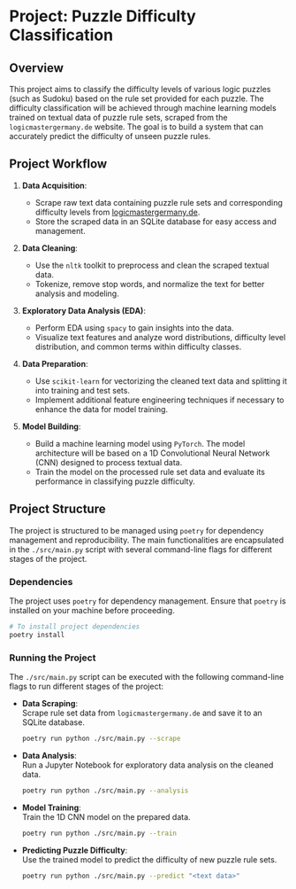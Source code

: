# Project: Puzzle Difficulty Classification

## Overview

This project aims to classify the difficulty levels of various logic puzzles (such as Sudoku) based on the rule set provided for each puzzle. The difficulty classification will be achieved through machine learning models trained on textual data of puzzle rule sets, scraped from the `logicmastergermany.de` website. The goal is to build a system that can accurately predict the difficulty of unseen puzzle rules.

## Project Workflow

1. **Data Acquisition**:
   - Scrape raw text data containing puzzle rule sets and corresponding difficulty levels from [logicmastergermany.de](https://logicmastergermany.de).
   - Store the scraped data in an SQLite database for easy access and management.

2. **Data Cleaning**:
   - Use the `nltk` toolkit to preprocess and clean the scraped textual data.
   - Tokenize, remove stop words, and normalize the text for better analysis and modeling.

3. **Exploratory Data Analysis (EDA)**:
   - Perform EDA using `spacy` to gain insights into the data.
   - Visualize text features and analyze word distributions, difficulty level distribution, and common terms within difficulty classes.

4. **Data Preparation**:
   - Use `scikit-learn` for vectorizing the cleaned text data and splitting it into training and test sets.
   - Implement additional feature engineering techniques if necessary to enhance the data for model training.

5. **Model Building**:
   - Build a machine learning model using `PyTorch`. The model architecture will be based on a 1D Convolutional Neural Network (CNN) designed to process textual data.
   - Train the model on the processed rule set data and evaluate its performance in classifying puzzle difficulty.

## Project Structure

The project is structured to be managed using `poetry` for dependency management and reproducibility. The main functionalities are encapsulated in the `./src/main.py` script with several command-line flags for different stages of the project.

### Dependencies

The project uses `poetry` for dependency management. Ensure that `poetry` is installed on your machine before proceeding.

```bash
# To install project dependencies
poetry install
```

### Running the Project

The `./src/main.py` script can be executed with the following command-line flags to run different stages of the project:

- **Data Scraping**:  
  Scrape rule set data from `logicmastergermany.de` and save it to an SQLite database.

  ```bash
  poetry run python ./src/main.py --scrape
  ```

- **Data Analysis**:  
  Run a Jupyter Notebook for exploratory data analysis on the cleaned data.

  ```bash
  poetry run python ./src/main.py --analysis
  ```

- **Model Training**:  
  Train the 1D CNN model on the prepared data.

  ```bash
  poetry run python ./src/main.py --train
  ```

- **Predicting Puzzle Difficulty**:  
  Use the trained model to predict the difficulty of new puzzle rule sets.

  ```bash
  poetry run python ./src/main.py --predict "<text data>"
  ```


